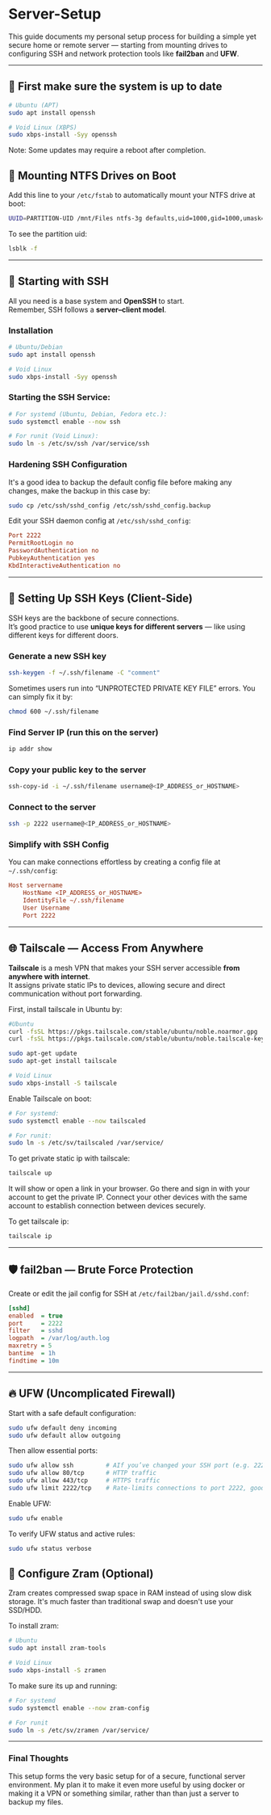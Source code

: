 # Server-Setup

This guide documents my personal setup process for building a simple yet secure home or remote server — starting from mounting drives to configuring SSH and network protection tools like **fail2ban** and **UFW**.

---

## 🔄 First make sure the system is up to date
```bash
# Ubuntu (APT)
sudo apt install openssh

# Void Linux (XBPS)
sudo xbps-install -Syy openssh
```

Note: Some updates may require a reboot after completion.

## 📂 Mounting NTFS Drives on Boot

Add this line to your `/etc/fstab` to automatically mount your NTFS drive at boot:

```bash
UUID=PARTITION-UID /mnt/Files ntfs-3g defaults,uid=1000,gid=1000,umask=022 0 0
```

To see the partition uid:
``` bash
lsblk -f
```
---

## 🔐 Starting with SSH

All you need is a base system and **OpenSSH** to start.  
Remember, SSH follows a **server–client model**.

### Installation

```bash
# Ubuntu/Debian
sudo apt install openssh

# Void Linux
sudo xbps-install -Syy openssh
```

### Starting the SSH Service:
```bash
# For systemd (Ubuntu, Debian, Fedora etc.):
sudo systemctl enable --now ssh

# For runit (Void Linux):
sudo ln -s /etc/sv/ssh /var/service/ssh
```

### Hardening SSH Configuration

It's a good idea to backup the default config file before making any changes, make the backup in this case by:
```bash
sudo cp /etc/ssh/sshd_config /etc/ssh/sshd_config.backup
```

Edit your SSH daemon config at `/etc/ssh/sshd_config`:

```ini
Port 2222
PermitRootLogin no
PasswordAuthentication no
PubkeyAuthentication yes
KbdInteractiveAuthentication no
```

---

## 🧩 Setting Up SSH Keys (Client-Side)

SSH keys are the backbone of secure connections.  
It’s good practice to use **unique keys for different servers** — like using different keys for different doors.

### Generate a new SSH key
```bash
ssh-keygen -f ~/.ssh/filename -C "comment"
```
Sometimes users run into “UNPROTECTED PRIVATE KEY FILE” errors. You can simply fix it by:
```bash
chmod 600 ~/.ssh/filename
```

### Find Server IP (run this on the server)
```bash
ip addr show
```

### Copy your public key to the server
```bash
ssh-copy-id -i ~/.ssh/filename username@<IP_ADDRESS_or_HOSTNAME>
```

### Connect to the server
```bash
ssh -p 2222 username@<IP_ADDRESS_or_HOSTNAME>
```

### Simplify with SSH Config

You can make connections effortless by creating a config file at `~/.ssh/config`:

```ini
Host servername
    HostName <IP_ADDRESS_or_HOSTNAME>
    IdentityFile ~/.ssh/filename
    User Username
    Port 2222
```

---

## 🌐 Tailscale — Access From Anywhere

**Tailscale** is a mesh VPN that makes your SSH server accessible **from anywhere with internet**.  
It assigns private static IPs to devices, allowing secure and direct communication without port forwarding.

First, install tailscale in Ubuntu by: 
```bash
#Ubuntu
curl -fsSL https://pkgs.tailscale.com/stable/ubuntu/noble.noarmor.gpg | sudo tee /usr/share/keyrings/tailscale-archive-keyring.gpg >/dev/null
curl -fsSL https://pkgs.tailscale.com/stable/ubuntu/noble.tailscale-keyring.list | sudo tee /etc/apt/sources.list.d/tailscale.list

sudo apt-get update
sudo apt-get install tailscale

# Void Linux
sudo xbps-install -S tailscale
```

Enable Tailscale on boot:
```bash
# For systemd:
sudo systemctl enable --now tailscaled

# For runit:
sudo ln -s /etc/sv/tailscaled /var/service/
```

To get private static ip with tailscale:
```bash
tailscale up
```
It will show or open a link in your browser. Go there and sign in with your account to get the private IP. Connect your other devices with the same account to establish connection between devices securely.

To get tailscale ip:
```bash
tailscale ip
```

---

## 🛡️ fail2ban — Brute Force Protection

Create or edit the jail config for SSH at `/etc/fail2ban/jail.d/sshd.conf`:

```ini
[sshd]
enabled  = true
port     = 2222
filter   = sshd
logpath  = /var/log/auth.log
maxretry = 5
bantime  = 1h
findtime = 10m
```

---

## 🔥 UFW (Uncomplicated Firewall)

Start with a safe default configuration:

```bash
sudo ufw default deny incoming
sudo ufw default allow outgoing
```

Then allow essential ports:

```bash
sudo ufw allow ssh         # AIf you’ve changed your SSH port (e.g. 2222), you don’t need to allow port 22.
sudo ufw allow 80/tcp      # HTTP traffic
sudo ufw allow 443/tcp     # HTTPS traffic
sudo ufw limit 2222/tcp    # Rate-limits connections to port 2222, good to prevent bruteforce attacks
```

Enable UFW:
```bash
sudo ufw enable
```

To verify UFW status and active rules:
```bash
sudo ufw status verbose
```

## 💾 Configure Zram (Optional)
Zram creates compressed swap space in RAM instead of using slow disk storage. It's much faster than traditional swap and doesn't use your SSD/HDD.

To install zram:
```bash
# Ubuntu
sudo apt install zram-tools

# Void Linux
sudo xbps-install -S zramen
```

To make sure its up and running:
```bash
# For systemd
sudo systemctl enable --now zram-config

# For runit
sudo ln -s /etc/sv/zramen /var/service/
```

---

### Final Thoughts

This setup forms the very basic setup for of a secure, functional server environment. My plan it to make it even more useful by using docker or making it a VPN or something similar, rather than than just a server to backup my files.
